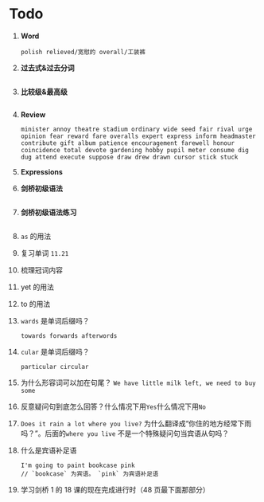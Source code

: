# Todo

1. **Word**

   ```
   polish relieved/宽慰的 overall/工装裤
   ```

2. **过去式&过去分词**

   ```

   ```

3. **比较级&最高级**

   ```

   ```

4. **Review**

   ```
   minister annoy theatre stadium ordinary wide seed fair rival urge opinion fear reward fare overalls expert express inform headmaster contribute gift album patience encouragement farewell honour coincidence total devote gardening hobby pupil meter consume dig dug attend execute suppose draw drew drawn cursor stick stuck
   ```

5. **Expressions**

6. **剑桥初级语法**

   ```

   ```

7. **剑桥初级语法练习**

   ```

   ```

8. `as` 的用法

9. 复习单词 `11.21`

10. 梳理冠词内容

11. yet 的用法

12. to 的用法

13. `wards` 是单词后缀吗？

    ```
    towards forwards afterwords
    ```

14. `cular` 是单词后缀吗？

    ```
    particular circular
    ```

15. 为什么形容词可以加在句尾？ `We have little milk left, we need to buy some`

16. 反意疑问句到底怎么回答？什么情况下用`Yes`什么情况下用`No`

17. `Does it rain a lot where you live?` 为什么翻译成“你住的地方经常下雨吗？”。后面的`where you live` 不是一个特殊疑问句当宾语从句吗？

18. 什么是宾语补足语

    ```
    I'm going to paint bookcase pink
    // `bookcase` 为宾语。 `pink` 为宾语补足语
    ```

19. 学习剑桥 1 的 18 课的现在完成进行时（48 页最下面那部分）
